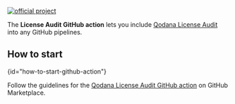[//]: # (title: License Audit GitHub Action)

[![official project](https://jb.gg/badges/official-flat-square.svg)](https://confluence.jetbrains.com/display/ALL/JetBrains+on+GitHub)

> <include src="lib_qd.xml" include-id="eap-warning"/>

The **License Audit GitHub action** lets you include [Qodana License Audit](about-license-audit.md) into any GitHub pipelines.

## How to start
{id="how-to-start-github-action"}

Follow the guidelines for the [Qodana License Audit GitHub action](https://github.com/marketplace/actions/qodana-license-audit) on GitHub Marketplace.